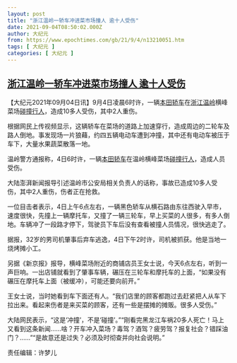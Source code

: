 ```yaml
---
layout: post
title: "浙江温岭一轿车冲进菜市场撞人 逾十人受伤"
date: 2021-09-04T08:50:02.000Z
author: 大纪元
from: https://www.epochtimes.com/gb/21/9/4/n13210051.htm
tags: [ 大纪元 ]
categories: [ 大纪元 ]
---
```

<!--1630745402000-->
[浙江温岭一轿车冲进菜市场撞人 逾十人受伤](https://www.epochtimes.com/gb/21/9/4/n13210051.htm)
------

<div>
<p>【大纪元2021年09月04日讯】9月4日凌晨6时许，一辆<a href="https://www.epochtimes.com/gb/tag/%E6%9C%AC%E7%94%B0%E8%BD%BF%E8%BD%A6.html">本田轿车</a>在<a href="https://www.epochtimes.com/gb/tag/%E6%B5%99%E6%B1%9F%E6%B8%A9%E5%B2%AD.html">浙江温岭</a>横峰菜场<a href="https://www.epochtimes.com/gb/tag/%E7%A2%B0%E6%92%9E%E8%A1%8C%E4%BA%BA.html">碰撞行人</a>，造成10多人受伤，其中2人重伤。</p><p>根据网民上传视频显示，这辆轿车在菜场的道路上加速穿行，造成周边的二轮车及路人倒地。事发现场一片狼藉，约四五辆电动车遭到冲撞，其中还有电动车被压于车下，大量水果蔬菜散落一地。</p><p>温岭警方通报称，4日6时许，一辆<a href="https://www.epochtimes.com/gb/tag/%E6%9C%AC%E7%94%B0%E8%BD%BF%E8%BD%A6.html">本田轿车</a>在温岭横峰菜场<a href="https://www.epochtimes.com/gb/tag/%E7%A2%B0%E6%92%9E%E8%A1%8C%E4%BA%BA.html">碰撞行人</a>，造成人员受伤。</p><p>大陆澎湃新闻报导引述温岭市公安局相关负责人的话称，事故已造成10多人受伤，其中2人重伤，伤者正在抢救。</p><p>一位目击者表示，4日上午6点左右，一辆黑色轿车从横石路由东往西驶入早市，速度很快，先撞上一辆摩托车，又撞了一辆三轮车，早上买菜的人很多，有多人倒地。车辆冲了一段路才停下，驾驶员下车后没有查看被撞人员情况，很快逃走了。</p><p>据报，32岁的男司机肇事后弃车逃逸，4日下午2时许，司机被抓获。他是当地一烧烤摊小工。</p><p>另据《新京报》报导，横峰菜场附近的商铺店员王女士说，今天6点左右，听到一声巨响。一出店铺就看到了肇事车辆，碾压在三轮车和摩托车的上面，“如果没有碾压在摩托车上面（被缓冲），可能还要向前开。”</p><p>王女士说，当时她看到车下面还有人。“我们店里的顾客都跑过去赶紧把人从车下拉出来。看起来伤者是来买菜的顾客，还有一些是摆摊的摊贩。很多人受伤。”</p><p>大陆网民表示，“这是‘冲撞’，不是‘碰撞’。”“刚看完黑龙江车祸20多人死亡！马上又看到这条新闻……啥？开车冲入菜场？毒驾？酒驾？疲劳驾？报复社会？错踩油门？……”“是故意还是过失？必须及时彻查并向社会说明。”</p><p>责任编辑：许梦儿</p>
</div>
